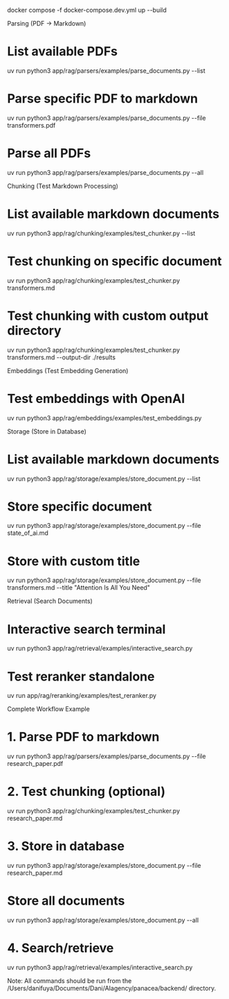 docker compose -f docker-compose.dev.yml up --build

Parsing (PDF → Markdown)

# List available PDFs

uv run python3 app/rag/parsers/examples/parse_documents.py --list

# Parse specific PDF to markdown

uv run python3 app/rag/parsers/examples/parse_documents.py --file transformers.pdf

# Parse all PDFs

uv run python3 app/rag/parsers/examples/parse_documents.py --all

Chunking (Test Markdown Processing)

# List available markdown documents

uv run python3 app/rag/chunking/examples/test_chunker.py --list

# Test chunking on specific document

uv run python3 app/rag/chunking/examples/test_chunker.py transformers.md

# Test chunking with custom output directory

uv run python3 app/rag/chunking/examples/test_chunker.py transformers.md --output-dir ./results

Embeddings (Test Embedding Generation)

# Test embeddings with OpenAI

uv run python3 app/rag/embeddings/examples/test_embeddings.py

Storage (Store in Database)

# List available markdown documents

uv run python3 app/rag/storage/examples/store_document.py --list

# Store specific document

uv run python3 app/rag/storage/examples/store_document.py --file state_of_ai.md

# Store with custom title

uv run python3 app/rag/storage/examples/store_document.py --file transformers.md --title "Attention Is All You Need"

Retrieval (Search Documents)

# Interactive search terminal

uv run python3 app/rag/retrieval/examples/interactive_search.py

# Test reranker standalone

uv run app/rag/reranking/examples/test_reranker.py

Complete Workflow Example

# 1. Parse PDF to markdown

uv run python3 app/rag/parsers/examples/parse_documents.py --file research_paper.pdf

# 2. Test chunking (optional)

uv run python3 app/rag/chunking/examples/test_chunker.py research_paper.md

# 3. Store in database

uv run python3 app/rag/storage/examples/store_document.py --file research_paper.md

# Store all documents

uv run python3 app/rag/storage/examples/store_document.py --all

# 4. Search/retrieve

uv run python3 app/rag/retrieval/examples/interactive_search.py

Note: All commands should be run from the /Users/danifuya/Documents/Dani/AIagency/panacea/backend/ directory.
